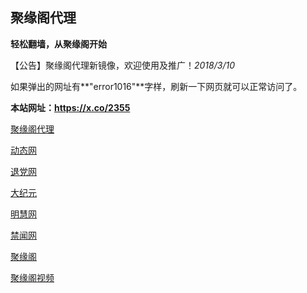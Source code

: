 ## **聚缘阁代理**

**轻松翻墙，从聚缘阁开始**

【公告】聚缘阁代理新镜像，欢迎使用及推广！_2018/3/10_

如果弹出的网址有**"error1016"**字样，刷新一下网页就可以正常访问了。

**本站网址：https://x.co/2355**


 [聚缘阁代理](http://jyghao.fmbb.cf/jyg/)

 [动态网](http://jyghao.fmbb.cf/?201846)

 [退党网](http://jyghao.fmbb.cf/?id=8)

 [大纪元](http://jyghao.fmbb.cf/?id=7)

 [明慧网](http://jyghao.fmbb.cf/?id=3)

 [禁闻网](http://jyghao.fmbb.cf/?id=16)

 [聚缘阁](http://wz.b66f.tk/net)

 [聚缘阁视频](http://wz.b66f.tk/hv)








